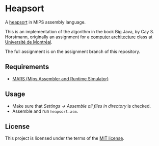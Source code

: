 # Heapsort

A [heapsort](//wikipedia.org/wiki/Heapsort) in MIPS assembly language.

This is an implementation of the algorithm in the book Big Java, by Cay S. Horstmann,
originally an assignment for a [computer architecture](//admission.umontreal.ca/cours-et-horaires/cours/ift-1227) class at [Université de Montréal](//umontreal.ca).

The full assignment is on the assignment branch of this repository.

## Requirements

* [MARS (Mips Assembler and Runtime Simulator)](//courses.missouristate.edu/KenVollmar/mars)

## Usage

* Make sure that *Settings -> Assemble all files in directory* is checked.
* Assemble and run `heapsort.asm`.

## License

This project is licensed under the terms of the [MIT license](LICENSE.md).
